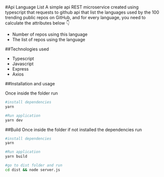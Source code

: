#Api Language List
A simple api REST microservice created using typescript that requests to github api that list the languages used by the 100 trending public repos on GitHub, and for every language, you need to calculate the attributes below :point_down:

* Number of repos using this language
* The list of repos using the language

##Technologies used

* Typescript
* Javascript
* Express
* Axios


##Installation and usage

Once inside the folder run 
```bash
#install dependencies
yarn

#Run application
yarn dev
```

##Build
Once inside the folder if not installed the dependencies run 

```bash
#install dependencies
yarn

#Run application
yarn build

#go to dist folder and run
cd dist && node server.js
```


